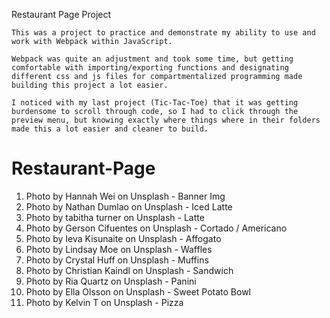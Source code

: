 Restaurant Page Project

    This was a project to practice and demonstrate my ability to use and work with Webpack within JavaScript. 
    
    Webpack was quite an adjustment and took some time, but getting comfortable with importing/exporting functions and designating different css and js files for compartmentalized programming made building this project a lot easier. 
    
    I noticed with my last project (Tic-Tac-Toe) that it was getting burdensome to scroll through code, so I had to click through the preview menu, but knowing exactly where things where in their folders made this a lot easier and cleaner to build.

# Restaurant-Page

1. Photo by Hannah Wei on Unsplash - Banner Img
2. Photo by Nathan Dumlao on Unsplash - Iced Latte
3. Photo by tabitha turner on Unsplash - Latte
4. Photo by Gerson Cifuentes on Unsplash - Cortado / Americano
5. Photo by Ieva Kisunaite on Unsplash - Affogato
6. Photo by Lindsay Moe on Unsplash - Waffles
7. Photo by Crystal Huff on Unsplash - Muffins
8. Photo by Christian Kaindl on Unsplash - Sandwich
9. Photo by Ria Quartz on Unsplash - Panini
10. Photo by Ella Olsson on Unsplash - Sweet Potato Bowl
11. Photo by Kelvin T on Unsplash - Pizza

